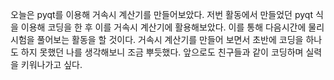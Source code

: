 오늘은 pyqt를 이용해 거속시 계산기를 만들어보았다. 저번 활동에서 만들었던 pyqt 식을 이용해 코딩을 한 후 이를 거속시 계산기에 활용해보았다. 이를 통해 다음시간에 물리 시험을 풀어보는 활동을 할 것이다. 거속시 계산기를 만들어 보면서 초반에 코딩을 하나도 하지 못했던 나를 생각해보니 조금 뿌듯했다. 앞으로도 친구들과 같이 코딩하며 실력을 키워나가고 싶다.

